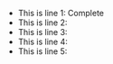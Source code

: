 * This is line 1: Complete
* This is line 2: 
* This is line 3: 
* This is line 4: 
* This is line 5: 
